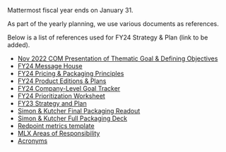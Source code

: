 Mattermost fiscal year ends on January 31.

As part of the yearly planning, we use various documents as references. 

Below is a list of references used for FY24 Strategy & Plan (link to be added).

- [Nov 2022 COM Presentation of Thematic Goal & Defining Objectives](https://docs.google.com/presentation/d/19shfHNoUMs4Z-lS_eh7Qh65jE54ZYQbQQHFhqRvQpFo/edit#slide=id.g19c6ca47425_0_992)
- [FY24 Message House](https://docs.google.com/document/u/1/d/1IZUL74p6qAQJvduOrElzJbZtLbyAIkRJQdQ8v1iObvU/edit)
- [FY24 Pricing & Packaging Principles](https://docs.google.com/document/d/1pKxiEevyM_dVb2MKoa-m50ZC_t6zCZ4vntGBbfazG1s/edit)
- [FY24 Product Editions & Plans](https://docs.google.com/document/d/1bAsnfCRsp23d30FEMLluf0zcpvsizTAme_acZ4PdSOc/edit#)
- [FY24 Company-Level Goal Tracker](https://docs.google.com/spreadsheets/d/1n_BShB_rrn3kNx0vCgQ-hnf4ZaRsnjz8ZT7UCEFTZ_4/edit#gid=311756856)
- [FY24 Prioritization Worksheet](https://docs.google.com/spreadsheets/d/1epHwKC6QgcruA1aajbRX-Z8oA81KNDiQTECrOX9uJ1g/edit#gid=1080622947)
- [FY23 Strategy and Plan](https://docs.google.com/document/d/1Rq3hPLXLrmA5wTAacDkDjySZrpdYpf2zX-3lm3ymxV4/edit#heading=h.az0lixiueeoa)
- [Simon & Kutcher Final Packaging Readout](https://drive.google.com/file/d/1xtTbp6n6SdyToEs35gefBMSWFOwRHWng/view)
- [Simon & Kutcher Full Packaging Deck](https://docs.google.com/presentation/d/1yhzgrF07dof04HWKDeftnEHZgwK--asl-mhJpaj31JA/edit#slide=id.p)
- [Redpoint metrics template](https://docs.google.com/spreadsheets/d/1cdtqPcEcpP9lxqrOINH_FsxF8HBzaE6oKtAU9kPr6-k/edit#gid=0)
- [MLX Areas of Responsibility](https://community.mattermost.com/boards/team/qghzt68dq7bopgqamcnziq69ao/bxekuo4ea9tn5b8jpj3zzogtfuh/vqdsdwgjnm7bsbd7cbukwknut9a)
- [Acronyms](https://handbook.mattermost.com/company/about-mattermost/list-of-terms)
